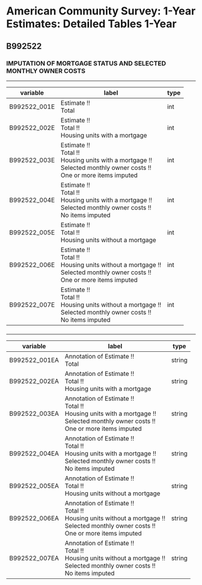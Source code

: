 # American Community Survey: 1-Year Estimates: Detailed Tables 1-Year

## B992522

### IMPUTATION OF MORTGAGE STATUS AND SELECTED MONTHLY OWNER COSTS

___

| variable | label | type |
| ----- | ----- | ----- |
| B992522_001E | Estimate !!<br>Total | int |
| B992522_002E | Estimate !!<br>Total !!<br>Housing units with a mortgage | int |
| B992522_003E | Estimate !!<br>Total !!<br>Housing units with a mortgage !!<br>Selected monthly owner costs !!<br>One or more items imputed | int |
| B992522_004E | Estimate !!<br>Total !!<br>Housing units with a mortgage !!<br>Selected monthly owner costs !!<br>No items imputed | int |
| B992522_005E | Estimate !!<br>Total !!<br>Housing units without a mortgage | int |
| B992522_006E | Estimate !!<br>Total !!<br>Housing units without a mortgage !!<br>Selected monthly owner costs !!<br>One or more items imputed | int |
| B992522_007E | Estimate !!<br>Total !!<br>Housing units without a mortgage !!<br>Selected monthly owner costs !!<br>No items imputed | int |
### 

___

| variable | label | type |
| ----- | ----- | ----- |
| B992522_001EA | Annotation of Estimate !!<br>Total | string |
| B992522_002EA | Annotation of Estimate !!<br>Total !!<br>Housing units with a mortgage | string |
| B992522_003EA | Annotation of Estimate !!<br>Total !!<br>Housing units with a mortgage !!<br>Selected monthly owner costs !!<br>One or more items imputed | string |
| B992522_004EA | Annotation of Estimate !!<br>Total !!<br>Housing units with a mortgage !!<br>Selected monthly owner costs !!<br>No items imputed | string |
| B992522_005EA | Annotation of Estimate !!<br>Total !!<br>Housing units without a mortgage | string |
| B992522_006EA | Annotation of Estimate !!<br>Total !!<br>Housing units without a mortgage !!<br>Selected monthly owner costs !!<br>One or more items imputed | string |
| B992522_007EA | Annotation of Estimate !!<br>Total !!<br>Housing units without a mortgage !!<br>Selected monthly owner costs !!<br>No items imputed | string |

